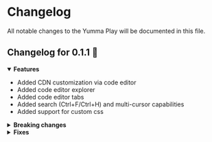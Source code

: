 # Changelog

All notable changes to the Yumma Play will be documented in this file.

## Changelog for 0.1.1 🎉

<details open>
<summary>
    <b>Features</b>
</summary>

- Added CDN customization via code editor
- Added code editor explorer
- Added code editor tabs
- Added search (Ctrl+F/Ctrl+H) and multi-cursor capabilities
- Added support for custom css

</details>

<details>

<summary>
    <b>Breaking changes</b>
</summary>

- None

</details>

<details>
<summary>
    <b>Fixes</b>
</summary>

- None

</details>
